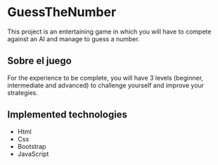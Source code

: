 # GuessTheNumber
This project is an entertaining game in which you will have to compete against an AI and manage to guess a number.
<h2> Sobre el juego </h2>
For the experience to be complete, you will have 3 levels (beginner, intermediate and advanced) to challenge yourself and improve your strategies.
<h2> Implemented technologies </h2>
<ul>
<li>Html</li>
<li>Css</li>
<li>Bootstrap</li>
<li>JavaScript</li>
